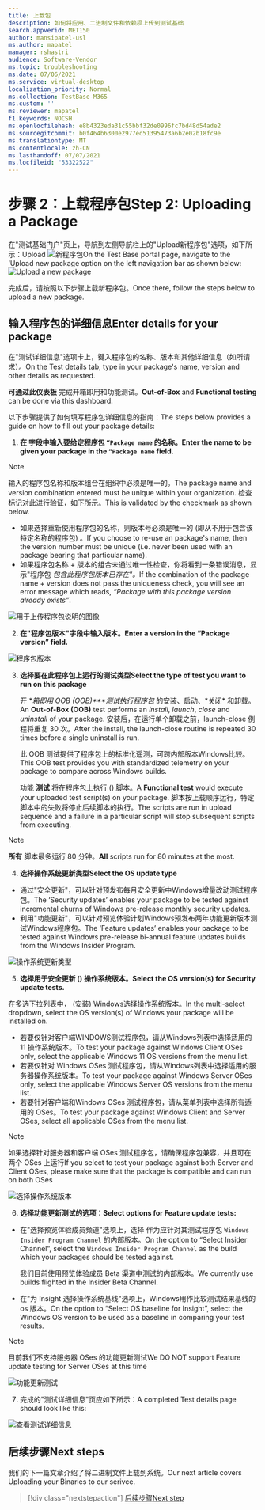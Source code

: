 ```yaml
---
title: 上载包
description: 如何将应用、二进制文件和依赖项上传到测试基础
search.appverid: MET150
author: mansipatel-usl
ms.author: mapatel
manager: rshastri
audience: Software-Vendor
ms.topic: troubleshooting
ms.date: 07/06/2021
ms.service: virtual-desktop
localization_priority: Normal
ms.collection: TestBase-M365
ms.custom: ''
ms.reviewer: mapatel
f1.keywords: NOCSH
ms.openlocfilehash: e8b4323eda31c55bbf32de0996fc7bd48d54ade2
ms.sourcegitcommit: b0f464b6300e2977ed51395473a6b2e02b18fc9e
ms.translationtype: MT
ms.contentlocale: zh-CN
ms.lasthandoff: 07/07/2021
ms.locfileid: "53322522"
---
```

# <a name="step-2-uploading-a-package"></a><span data-ttu-id="c141b-103">步骤 2：上载程序包</span><span class="sxs-lookup"><span data-stu-id="c141b-103">Step 2: Uploading a Package</span></span>

<span data-ttu-id="c141b-104">在"测试基础门户"页上，导航到左侧导航栏上的"Upload新程序包"选项，如下所示：Upload ![ 新程序包](Media/Upload-New-Package.png)</span><span class="sxs-lookup"><span data-stu-id="c141b-104">On the Test Base portal page, navigate to the ‘Upload new package option on the left navigation bar as shown below: ![Upload a new package](Media/Upload-New-Package.png)</span></span>

<span data-ttu-id="c141b-105">完成后，请按照以下步骤上载新程序包。</span><span class="sxs-lookup"><span data-stu-id="c141b-105">Once there, follow the steps below to upload a new package.</span></span>

## <a name="enter-details-for-your-package"></a><span data-ttu-id="c141b-106">输入程序包的详细信息</span><span class="sxs-lookup"><span data-stu-id="c141b-106">Enter details for your package</span></span>

<span data-ttu-id="c141b-107">在"测试详细信息"选项卡上，键入程序包的名称、版本和其他详细信息（如所请求）。</span><span class="sxs-lookup"><span data-stu-id="c141b-107">On the Test details tab, type in your package's name, version and other details as requested.</span></span> 

<span data-ttu-id="c141b-108">**可通过此仪表板** 完成开箱即用和功能测试。</span><span class="sxs-lookup"><span data-stu-id="c141b-108">**Out-of-Box** and **Functional testing** can be done via this dashboard.</span></span>

<span data-ttu-id="c141b-109">以下步骤提供了如何填写程序包详细信息的指南：</span><span class="sxs-lookup"><span data-stu-id="c141b-109">The steps below provides a guide on how to fill out your package details:</span></span>

1.  <span data-ttu-id="c141b-110">**在 字段中输入要给定程序包 ```“Package name``` 的名称。**</span><span class="sxs-lookup"><span data-stu-id="c141b-110">**Enter the name to be given your package in the ```“Package name``` field.**</span></span>

> [!Note]  
> <span data-ttu-id="c141b-111">输入的程序包名称和版本组合在组织中必须是唯一的。</span><span class="sxs-lookup"><span data-stu-id="c141b-111">The package name and version combination entered must be unique within your organization.</span></span> <span data-ttu-id="c141b-112">检查标记对此进行验证，如下所示。</span><span class="sxs-lookup"><span data-stu-id="c141b-112">This is validated by the checkmark as shown below.</span></span>
  
  - <span data-ttu-id="c141b-113">如果选择重新使用程序包的名称，则版本号必须是唯一的 (即从不用于包含该特定名称的程序包) 。</span><span class="sxs-lookup"><span data-stu-id="c141b-113">If you choose to re-use an package's name, then the version number must be unique (i.e. never been used with an package bearing that particular name).</span></span>
  - <span data-ttu-id="c141b-114">如果程序包名称 + 版本的组合未通过唯一性检查，你将看到一条错误消息，显示"程序包 *包含此程序包版本已存在"。*</span><span class="sxs-lookup"><span data-stu-id="c141b-114">If the combination of the package name + version does not pass the uniqueness check, you will see an error message which reads, *“Package with this package version already exists”*.</span></span> 

![用于上传程序包说明的图像](Media/Instructions.png)

2. <span data-ttu-id="c141b-116">**在"程序包版本"字段中输入版本。**</span><span class="sxs-lookup"><span data-stu-id="c141b-116">**Enter a version in the “Package version” field.**</span></span>

![程序包版本](Media/ApplicationVersion.png)

3.  <span data-ttu-id="c141b-118">**选择要在此程序包上运行的测试类型**</span><span class="sxs-lookup"><span data-stu-id="c141b-118">**Select the type of test you want to run on this package**</span></span>

    <span data-ttu-id="c141b-119">开 **箱即用 OOB (OOB)\*\*\*测试执行程序包* 的安装、启动、*关闭\* 和卸载。</span><span class="sxs-lookup"><span data-stu-id="c141b-119">An **Out-of-Box (OOB)** test performs an *install*, *launch*, *close* and *uninstall* of your package.</span></span> <span data-ttu-id="c141b-120">安装后，在运行单个卸载之前，launch-close 例程将重复 30 次。</span><span class="sxs-lookup"><span data-stu-id="c141b-120">After the install, the launch-close routine is repeated 30 times before a single uninstall is run.</span></span> 
    
    <span data-ttu-id="c141b-121">此 OOB 测试提供了程序包上的标准化遥测，可跨内部版本Windows比较。</span><span class="sxs-lookup"><span data-stu-id="c141b-121">This OOB test provides you with standardized telemetry on your package to compare across Windows builds.</span></span>

    <span data-ttu-id="c141b-122">功能 **测试** 将在程序包上执行 () 脚本。</span><span class="sxs-lookup"><span data-stu-id="c141b-122">A **Functional test** would execute your uploaded test script(s) on your package.</span></span> <span data-ttu-id="c141b-123">脚本按上载顺序运行，特定脚本中的失败将停止后续脚本的执行。</span><span class="sxs-lookup"><span data-stu-id="c141b-123">The scripts are run in upload sequence and a failure in a particular script will stop subsequent scripts from executing.</span></span>

> [!Note]
> <span data-ttu-id="c141b-124">**所有** 脚本最多运行 80 分钟。</span><span class="sxs-lookup"><span data-stu-id="c141b-124">**All** scripts run for 80 minutes at the most.</span></span> 
    
4.  <span data-ttu-id="c141b-125">**选择操作系统更新类型**</span><span class="sxs-lookup"><span data-stu-id="c141b-125">**Select the OS update type**</span></span>

   - <span data-ttu-id="c141b-126">通过"安全更新"，可以针对预发布每月安全更新中Windows增量改动测试程序包。</span><span class="sxs-lookup"><span data-stu-id="c141b-126">The ‘Security updates’ enables your package to be tested against incremental churns of Windows pre-release monthly security updates.</span></span> 
   - <span data-ttu-id="c141b-127">利用"功能更新"，可以针对预览体验计划Windows预发布两年功能更新版本测试Windows程序包。</span><span class="sxs-lookup"><span data-stu-id="c141b-127">The ‘Feature updates’ enables your package to be tested against Windows pre-release bi-annual feature updates builds from the Windows Insider Program.</span></span>
<!---
Change to the correct picture
-->
![操作系统更新类型](Media/OSUpdateType.png)

5.  <span data-ttu-id="c141b-129">**选择用于安全更新 () 操作系统版本。**</span><span class="sxs-lookup"><span data-stu-id="c141b-129">**Select the OS version(s) for Security update tests.**</span></span>

<span data-ttu-id="c141b-130">在多选下拉列表中， (安装) Windows选择操作系统版本。</span><span class="sxs-lookup"><span data-stu-id="c141b-130">In the multi-select dropdown, select the OS version(s) of Windows your package will be installed on.</span></span> 

  - <span data-ttu-id="c141b-131">若要仅针对客户端WINDOWS测试程序包，请从Windows列表中选择适用的 11 操作系统版本。</span><span class="sxs-lookup"><span data-stu-id="c141b-131">To test your package against Windows Client OSes only, select the applicable Windows 11 OS versions from the menu list.</span></span>
  - <span data-ttu-id="c141b-132">若要仅针对 Windows OSes 测试程序包，请从Windows列表中选择适用的服务器操作系统版本。</span><span class="sxs-lookup"><span data-stu-id="c141b-132">To test your package against Windows Server OSes only, select the applicable Windows Server OS versions from the menu list.</span></span>
  - <span data-ttu-id="c141b-133">若要针对客户端和Windows OSes 测试程序包，请从菜单列表中选择所有适用的 OSes。</span><span class="sxs-lookup"><span data-stu-id="c141b-133">To test your package against Windows Client and Server OSes, select all applicable OSes from the menu list.</span></span> 

> [!Note]
> <span data-ttu-id="c141b-134">如果选择针对服务器和客户端 OSes 测试程序包，请确保程序包兼容，并且可在两个 OSes 上运行</span><span class="sxs-lookup"><span data-stu-id="c141b-134">If you select to test your package against both Server and Client OSes, please make sure that the package is compatible and can run on both OSes</span></span>


![选择操作系统版本](Media/OSVersion.png)
<!---
Change to the correct picture
-->
6.  <span data-ttu-id="c141b-136">**选择功能更新测试的选项：**</span><span class="sxs-lookup"><span data-stu-id="c141b-136">**Select options for Feature update tests:**</span></span>

  - <span data-ttu-id="c141b-137">在"选择预览体验成员频道"选项上，选择 作为应针对其测试程序包 ```Windows Insider Program Channel``` 的内部版本。</span><span class="sxs-lookup"><span data-stu-id="c141b-137">On the option to “Select Insider Channel”, select the ```Windows Insider Program Channel``` as the build which your packages should be tested against.</span></span>
  
    <span data-ttu-id="c141b-138">我们目前使用预览体验成员 Beta 渠道中测试的内部版本。</span><span class="sxs-lookup"><span data-stu-id="c141b-138">We currently use builds flighted in the Insider Beta Channel.</span></span>

  - <span data-ttu-id="c141b-139">在"为 Insight 选择操作系统基线"选项上，Windows用作比较测试结果基线的 os 版本。</span><span class="sxs-lookup"><span data-stu-id="c141b-139">On the option to “Select OS baseline for Insight”, select the Windows OS version to be used as a baseline in comparing your test results.</span></span> 

> [!Note]
> <span data-ttu-id="c141b-140">目前我们不支持服务器 OSes 的功能更新测试</span><span class="sxs-lookup"><span data-stu-id="c141b-140">We DO NOT support Feature update testing for Server OSes at this time</span></span>
<!---
Note to actual note format for markdown
-->
<!---
Change to the correct picture
-->
![功能更新测试](Media/FeatureUpdate.png)

7.  <span data-ttu-id="c141b-142">完成的"测试详细信息"页应如下所示：</span><span class="sxs-lookup"><span data-stu-id="c141b-142">A completed Test details page should look like this:</span></span> 

![查看测试详细信息](Media/TestDetails.png)
## <a name="next-steps"></a><span data-ttu-id="c141b-144">后续步骤</span><span class="sxs-lookup"><span data-stu-id="c141b-144">Next steps</span></span>

<span data-ttu-id="c141b-145">我们的下一篇文章介绍了将二进制文件上载到系统。</span><span class="sxs-lookup"><span data-stu-id="c141b-145">Our next article covers Uploading your Binaries to our serivce.</span></span>
> [!div class="nextstepaction"]
> [<span data-ttu-id="c141b-146">后续步骤</span><span class="sxs-lookup"><span data-stu-id="c141b-146">Next step</span></span>](binaries.md)

<!---
Add button for next page
-->

